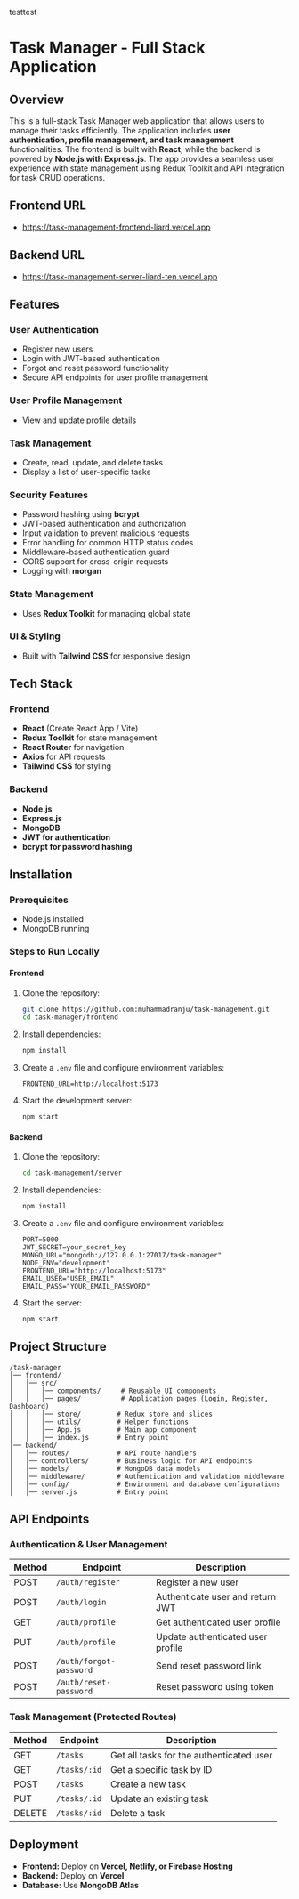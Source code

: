 testtest
# Task Manager - Full Stack Application

## Overview

This is a full-stack Task Manager web application that allows users to manage their tasks efficiently. The application includes **user authentication, profile management, and task management** functionalities. The frontend is built with **React**, while the backend is powered by **Node.js with Express.js**. The app provides a seamless user experience with state management using Redux Toolkit and API integration for task CRUD operations.

## Frontend URL

- https://task-management-frontend-liard.vercel.app

## Backend URL

- https://task-management-server-liard-ten.vercel.app

## Features

### User Authentication

- Register new users
- Login with JWT-based authentication
- Forgot and reset password functionality
- Secure API endpoints for user profile management

### User Profile Management

- View and update profile details

### Task Management

- Create, read, update, and delete tasks
- Display a list of user-specific tasks

### Security Features

- Password hashing using **bcrypt**
- JWT-based authentication and authorization
- Input validation to prevent malicious requests
- Error handling for common HTTP status codes
- Middleware-based authentication guard
- CORS support for cross-origin requests
- Logging with **morgan**

### State Management

- Uses **Redux Toolkit** for managing global state

### UI & Styling

- Built with **Tailwind CSS** for responsive design

## Tech Stack

### Frontend

- **React** (Create React App / Vite)
- **Redux Toolkit** for state management
- **React Router** for navigation
- **Axios** for API requests
- **Tailwind CSS** for styling

### Backend

- **Node.js**
- **Express.js**
- **MongoDB**
- **JWT for authentication**
- **bcrypt for password hashing**

## Installation

### Prerequisites

- Node.js installed
- MongoDB running

### Steps to Run Locally

#### Frontend

1. Clone the repository:
   ```bash
   git clone https://github.com:muhammadranju/task-management.git
   cd task-manager/frontend
   ```
2. Install dependencies:
   ```bash
   npm install
   ```
3. Create a `.env` file and configure environment variables:
   ```env
   FRONTEND_URL=http://localhost:5173
   ```
4. Start the development server:
   ```bash
   npm start
   ```

#### Backend

1. Clone the repository:
   ```bash
   cd task-management/server
   ```
2. Install dependencies:
   ```bash
   npm install
   ```
3. Create a `.env` file and configure environment variables:
   ```env
   PORT=5000
   JWT_SECRET=your_secret_key
   MONGO_URL="mongodb://127.0.0.1:27017/task-manager"
   NODE_ENV="development"
   FRONTEND_URL="http://localhost:5173"
   EMAIL_USER="USER_EMAIL"
   EMAIL_PASS="YOUR_EMAIL_PASSWORD"
   ```
4. Start the server:
   ```bash
   npm start
   ```

## Project Structure

```
/task-manager
│── frontend/
│   │── src/
│   │   │── components/     # Reusable UI components
│   │   │── pages/          # Application pages (Login, Register, Dashboard)
│   │   │── store/         # Redux store and slices
│   │   │── utils/         # Helper functions
│   │   │── App.js         # Main app component
│   │   │── index.js       # Entry point
│── backend/
│   │── routes/            # API route handlers
│   │── controllers/       # Business logic for API endpoints
│   │── models/            # MongoDB data models
│   │── middleware/        # Authentication and validation middleware
│   │── config/            # Environment and database configurations
│   │── server.js          # Entry point
```

## API Endpoints

### Authentication & User Management

| Method | Endpoint                | Description                       |
| ------ | ----------------------- | --------------------------------- |
| POST   | `/auth/register`        | Register a new user               |
| POST   | `/auth/login`           | Authenticate user and return JWT  |
| GET    | `/auth/profile`         | Get authenticated user profile    |
| PUT    | `/auth/profile`         | Update authenticated user profile |
| POST   | `/auth/forgot-password` | Send reset password link          |
| POST   | `/auth/reset-password`  | Reset password using token        |

### Task Management (Protected Routes)

| Method | Endpoint     | Description                              |
| ------ | ------------ | ---------------------------------------- |
| GET    | `/tasks`     | Get all tasks for the authenticated user |
| GET    | `/tasks/:id` | Get a specific task by ID                |
| POST   | `/tasks`     | Create a new task                        |
| PUT    | `/tasks/:id` | Update an existing task                  |
| DELETE | `/tasks/:id` | Delete a task                            |

## Deployment

- **Frontend:** Deploy on **Vercel, Netlify, or Firebase Hosting**
- **Backend:** Deploy on **Vercel**
- **Database:** Use **MongoDB Atlas**
